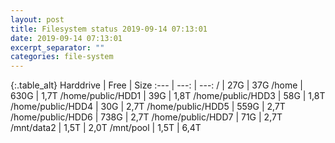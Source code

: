 ```yaml
---
layout: post
title: Filesystem status 2019-09-14 07:13:01
date: 2019-09-14 07:13:01
excerpt_separator: ""
categories: file-system
---
```

{:.table_alt}
Harddrive | Free | Size
:--- | ---: | ---:
/ | 27G | 37G
/home | 630G | 1,7T
/home/public/HDD1 | 39G | 1,8T
/home/public/HDD3 | 58G | 1,8T
/home/public/HDD4 | 30G | 2,7T
/home/public/HDD5 | 559G | 2,7T
/home/public/HDD6 | 738G | 2,7T
/home/public/HDD7 | 71G | 2,7T
/mnt/data2 | 1,5T | 2,0T
/mnt/pool | 1,5T | 6,4T
